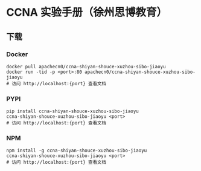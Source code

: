 # CCNA 实验手册（徐州思博教育）

## 下载

### Docker

```
docker pull apachecn0/ccna-shiyan-shouce-xuzhou-sibo-jiaoyu
docker run -tid -p <port>:80 apachecn0/ccna-shiyan-shouce-xuzhou-sibo-jiaoyu
# 访问 http://localhost:{port} 查看文档
```

### PYPI

```
pip install ccna-shiyan-shouce-xuzhou-sibo-jiaoyu
ccna-shiyan-shouce-xuzhou-sibo-jiaoyu <port>
# 访问 http://localhost:{port} 查看文档
```

### NPM

```
npm install -g ccna-shiyan-shouce-xuzhou-sibo-jiaoyu
ccna-shiyan-shouce-xuzhou-sibo-jiaoyu <port>
# 访问 http://localhost:{port} 查看文档
```